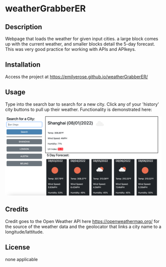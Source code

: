 # weatherGrabberER

## Description
Webpage that loads the weather for given input cities. a large block comes up with the current weather, and smaller blocks detail the 5-day forecast. This was very good practice for working with APIs and APIkeys.

## Installation
Access the project at https://emilyerose.github.io/weatherGrabberER/

## Usage
Type into the search bar to search for a new city. Click any of your 'history' city buttons to pull up their weather. Functionality is demonstrated here:

![screenshot of weather page](./Screenshot.png)

## Credits
Credit goes to the Open Weather API here https://openweathermap.org/ for the source of the weather data and the geolocator that links a city name to a longitude/lattitude.

## License
none applicable